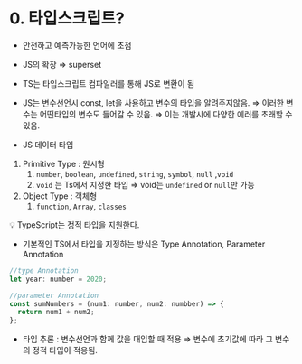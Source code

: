 # 0. 타입스크립트?

- 안전하고 예측가능한 언어에 초점
- JS의 확장 ⇒ superset
- TS는 타입스크립트 컴파일러를 통해 JS로 변환이 됨

- JS는 변수선언시 const, let을 사용하고 변수의 타입을 알려주지않음. ⇒ 이러한 변수는 어떤타입의 변수도 들어갈 수 있음. ⇒ 이는 개발시에 다양한 에러를 초래할 수 있음.

- JS 데이터 타입

1. Primitive Type : 원시형
   1. `number`, `boolean`, `undefined`, `string`, `symbol`, `null` ,`void`
   2. `void` 는 Ts에서 지정한 타입 ⇒ void는 `undefined` or `null`만 가능
2. Object Type : 객체형
   1. `function`, `Array`, `classes`

<aside>
💡 TypeScript는 정적 타입을 지원한다.

</aside>

- 기본적인 TS에서 타입을 지정하는 방식은 Type Annotation, Parameter Annotation

```jsx
//type Annotation
let year: number = 2020;

//parameter Annotation
const sumNumbers = (num1: number, num2: numbber) => {
  return num1 + num2;
};
```

- 타입 추론 : 변수선언과 함께 값을 대입할 때 적용 ⇒ 변수에 초기값에 따라 그 변수의 정적 타입이 적용됨.
